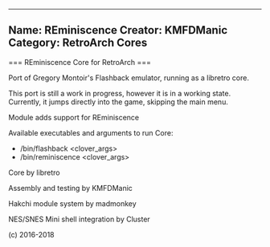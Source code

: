 -----------------------
Name: REminiscence 
Creator: KMFDManic
Category: RetroArch Cores
-----------------------
=== REminiscence Core for RetroArch ===

Port of Gregory Montoir's Flashback emulator, running as a libretro core.

This port is still a work in progress, however it is in a working state. Currently, it jumps directly into the game, skipping the main menu.

Module adds support for REminiscence

Available executables and arguments to run Core:
- /bin/flashback <rom> <clover_args>
- /bin/reminiscence <rom> <clover_args>

Core by libretro

Assembly and testing by KMFDManic

Hakchi module system by madmonkey

NES/SNES Mini shell integration by Cluster

(c) 2016-2018
